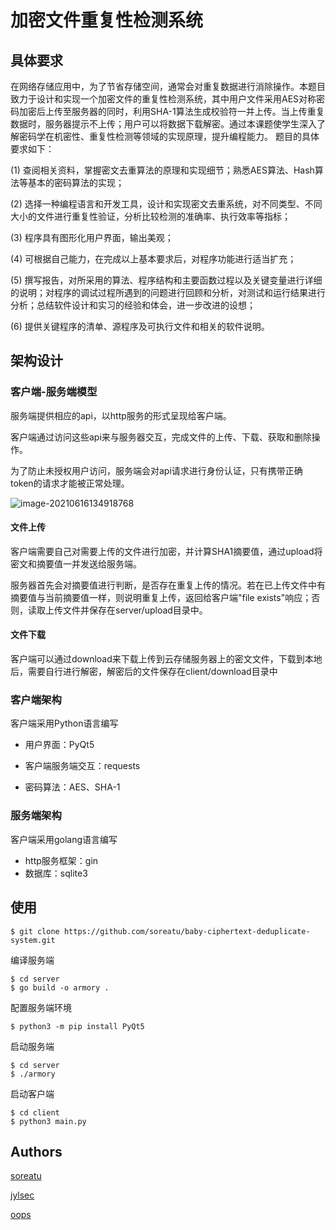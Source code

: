# 加密文件重复性检测系统

## 具体要求

在网络存储应用中，为了节省存储空间，通常会对重复数据进行消除操作。本题目致力于设计和实现一个加密文件的重复性检测系统，其中用户文件采用AES对称密码加密后上传至服务器的同时，利用SHA-1算法生成校验符一并上传。当上传重复数据时，服务器提示不上传；用户可以将数据下载解密。通过本课题使学生深入了解密码学在机密性、重复性检测等领域的实现原理，提升编程能力。
题目的具体要求如下：

(1)	查阅相关资料，掌握密文去重算法的原理和实现细节；熟悉AES算法、Hash算法等基本的密码算法的实现；

(2)	选择一种编程语言和开发工具，设计和实现密文去重系统，对不同类型、不同大小的文件进行重复性验证，分析比较检测的准确率、执行效率等指标；

(3)	程序具有图形化用户界面，输出美观；

(4)	可根据自己能力，在完成以上基本要求后，对程序功能进行适当扩充；

(5)	撰写报告，对所采用的算法、程序结构和主要函数过程以及关键变量进行详细的说明；对程序的调试过程所遇到的问题进行回顾和分析，对测试和运行结果进行分析；总结软件设计和实习的经验和体会，进一步改进的设想；

(6)	提供关键程序的清单、源程序及可执行文件和相关的软件说明。

## 架构设计

### 客户端-服务端模型

服务端提供相应的api，以http服务的形式呈现给客户端。

客户端通过访问这些api来与服务器交互，完成文件的上传、下载、获取和删除操作。

为了防止未授权用户访问，服务端会对api请求进行身份认证，只有携带正确token的请求才能被正常处理。

![image-20210616134918768](https://soreatu-1300077947.cos.ap-nanjing.myqcloud.com/uPic/image-20210616134918768.png)

#### 文件上传

客户端需要自己对需要上传的文件进行加密，并计算SHA1摘要值，通过upload将密文和摘要值一并发送给服务端。

服务器首先会对摘要值进行判断，是否存在重复上传的情况。若在已上传文件中有摘要值与当前摘要值一样，则说明重复上传，返回给客户端"file exists"响应；否则，读取上传文件并保存在server/upload目录中。

#### 文件下载

客户端可以通过download来下载上传到云存储服务器上的密文文件，下载到本地后，需要自行进行解密，解密后的文件保存在client/download目录中

### 客户端架构

客户端采用Python语言编写

- 用户界面：PyQt5

- 客户端服务端交互：requests

- 密码算法：AES、SHA-1

### 服务端架构

客户端采用golang语言编写

- http服务框架：gin
- 数据库：sqlite3

## 使用

```
$ git clone https://github.com/soreatu/baby-ciphertext-deduplicate-system.git
```

编译服务端

```
$ cd server
$ go build -o armory .
```

配置服务端环境

```
$ python3 -m pip install PyQt5
```

启动服务端

```
$ cd server
$ ./armory
```

启动客户端

```
$ cd client
$ python3 main.py
```

## Authors

[soreatu](https://github.com/soreatu)

[jylsec](https://github.com/swfangzhang)

[oops]()

